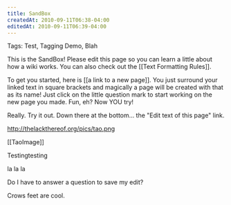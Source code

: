 ```yaml
---
title: SandBox
createdAt: 2010-09-11T06:38-04:00
editedAt: 2010-09-11T06:39-04:00
---
```


Tags: Test, Tagging Demo, Blah

This is the SandBox! Please edit this page so you can learn a little about how a wiki works. You can also check out the [[Text Formatting Rules]].

To get you started, here is [[a link to a new page]]. You just surround your linked text in square brackets and magically a page will be created with that as its name! Just click on the little question mark to start working on the new page you made. Fun, eh? Now YOU try!

Really. Try it out. Down there at the bottom... the "Edit text of this page" link.

http://thelackthereof.org/pics/tao.png

[[TaoImage]]

Testingtesting

la la la

Do I have to answer a question to save my edit?

Crows feet are cool.

